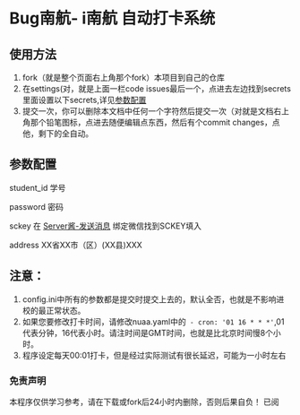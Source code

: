 # Bug南航- i南航 自动打卡系统
## 使用方法
1. fork（就是整个页面右上角那个fork）本项目到自己的仓库
2. 在settings(对，就是上面一栏code issues最后一个，点进去左边找到secrets里面设置以下secrets,详见[参数配置](#canshu)
3. 提交一次，你可以删除本文档中任何一个字符然后提交一次（对就是文档右上角那个铅笔图标，点进去随便编辑点东西，然后有个commit changes，点他，剩下的全自动。

<h2 id="canshu">参数配置</h2>
student_id 学号  

password 密码  

sckey 在 [Server酱-发送消息](http://sc.ftqq.com/?c=code) 绑定微信找到SCKEY填入  

address XX省XX市（区）(XX县)XXX  

## 注意：
1. config.ini中所有的参数都是提交时提交上去的，默认全否，也就是不影响进校的最正常状态。
2. 如果您要修改打卡时间，请修改nuaa.yaml中的` - cron: '01 16 * * *'`,01代表分钟，16代表小时。请注时间是GMT时间，也就是比北京时间慢8个小时。
3. 程序设定每天00:01打卡，但是经过实际测试有很长延迟，可能为一小时左右

### 免责声明
本程序仅供学习参考，请在下载或fork后24小时内删除，否则后果自负！
已阅
